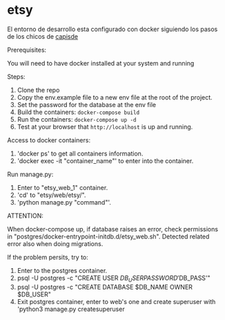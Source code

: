 # etsy

El entorno de desarrollo esta configurado con docker siguiendo los pasos de los chicos de [capisde](https://www.capside.com/labs/deploying-full-django-stack-with-docker-compose/)

Prerequisites:

You will need to have docker installed at your system and running

Steps:

1. Clone the repo
2. Copy the env.example file to a new env file at the root of the project.
3. Set the password for the database at the env file
4. Build the containers: `docker-compose build`
5. Run the containers: `docker-compose up -d`
6. Test at your browser that `http://localhost` is up and running.

Access to docker containers:

1. 'docker ps' to get all containers information.
2. 'docker exec -it "container_name"' to enter into the container.

Run manage.py:

1. Enter to "etsy_web_1" container.
2. 'cd' to "etsy/web/etsy/".
3. 'python manage.py "command"'.

ATTENTION:


When docker-compose up, if database raises an error, check permissions in "postgres/docker-entrypoint-initdb.d/etsy_web.sh". 
Detected related error also when doing migrations. 

If the problem persits, try to:
1. Enter to the postgres container.
2. psql -U postgres -c "CREATE USER $DB_USER PASSWORD '$DB_PASS'"
3. psql -U postgres -c "CREATE DATABASE $DB_NAME OWNER $DB_USER"
4. Exit postgres container, enter to web's one and create superuser with 'python3 manage.py createsuperuser